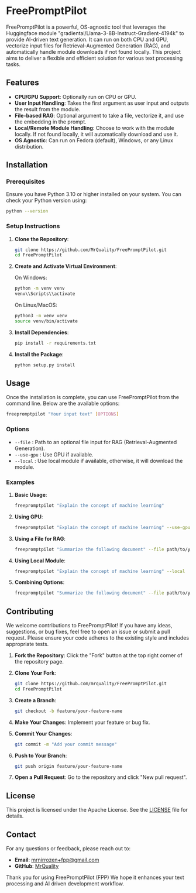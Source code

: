 # FreePromptPilot

FreePromptPilot is a powerful, OS-agnostic tool that leverages the Huggingface module "gradientai/Llama-3-8B-Instruct-Gradient-4194k" to provide AI-driven text generation. It can run on both CPU and GPU, vectorize input files for Retrieval-Augmented Generation (RAG), and automatically handle module downloads if not found locally. This project aims to deliver a flexible and efficient solution for various text processing tasks.

## Features

- **CPU/GPU Support**: Optionally run on CPU or GPU.
- **User Input Handling**: Takes the first argument as user input and outputs the result from the module.
- **File-based RAG**: Optional argument to take a file, vectorize it, and use the embedding in the prompt.
- **Local/Remote Module Handling**: Choose to work with the module locally. If not found locally, it will automatically download and use it.
- **OS Agnostic**: Can run on Fedora (default), Windows, or any Linux distribution.

## Installation

### Prerequisites

Ensure you have Python 3.10 or higher installed on your system. You can check your Python version using:

```sh
python --version
```

### Setup Instructions

1. **Clone the Repository**:

   ```sh
   git clone https://github.com/MrQuality/FreePromptPilot.git
   cd FreePromptPilot
   ```

2. **Create and Activate Virtual Environment**:

   On Windows:
   ```sh
   python -m venv venv
   venv\\Scripts\\activate
   ```

   On Linux/MacOS:
   ```sh
   python3 -m venv venv
   source venv/bin/activate
   ```

3. **Install Dependencies**:

   ```sh
   pip install -r requirements.txt
   ```

4. **Install the Package**:

   ```sh
   python setup.py install
   ```

## Usage

Once the installation is complete, you can use FreePromptPilot from the command line. Below are the available options:

```sh
freepromptpilot "Your input text" [OPTIONS]
```

### Options

- `--file` : Path to an optional file input for RAG (Retrieval-Augmented Generation).
- `--use-gpu` : Use GPU if available.
- `--local` : Use local module if available, otherwise, it will download the module.

### Examples

1. **Basic Usage**:

   ```sh
   freepromptpilot "Explain the concept of machine learning"
   ```

2. **Using GPU**:

   ```sh
   freepromptpilot "Explain the concept of machine learning" --use-gpu
   ```

3. **Using a File for RAG**:

   ```sh
   freepromptpilot "Summarize the following document" --file path/to/your/file.txt
   ```

4. **Using Local Module**:

   ```sh
   freepromptpilot "Explain the concept of machine learning" --local
   ```

5. **Combining Options**:

   ```sh
   freepromptpilot "Summarize the following document" --file path/to/your/file.txt --use-gpu --local
   ```

## Contributing

We welcome contributions to FreePromptPilot! If you have any ideas, suggestions, or bug fixes, feel free to open an issue or submit a pull request. Please ensure your code adheres to the existing style and includes appropriate tests.

1. **Fork the Repository**: Click the "Fork" button at the top right corner of the repository page.
2. **Clone Your Fork**: 

   ```sh
   git clone https://github.com/mrquality/FreePromptPilot.git
   cd FreePromptPilot
   ```
3. **Create a Branch**: 

   ```sh
   git checkout -b feature/your-feature-name
   ```
4. **Make Your Changes**: Implement your feature or bug fix.
5. **Commit Your Changes**: 

   ```sh
   git commit -m "Add your commit message"
   ```
6. **Push to Your Branch**: 

   ```sh
   git push origin feature/your-feature-name
   ```
7. **Open a Pull Request**: Go to the repository and click "New pull request".

## License

This project is licensed under the Apache License. See the [LICENSE](https://github.com/MrQuality/FreePromptPilot/blob/main/LICENSE) file for details.

## Contact

For any questions or feedback, please reach out to:

- **Email**: mrnirrozen+fpp@gmail.com
- **GitHub**: [MrQuality](https://github.com/MrQuality)

Thank you for using FreePromptPilot (FPP) We hope it enhances your text processing and AI driven development workflow.